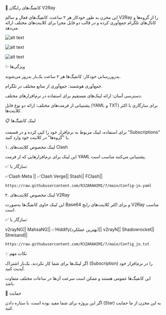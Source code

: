
🚀 کانفیگ‌های رایگان V2Ray

این مخزن به طور خودکار هر ۲ ساعت، کانفیگ‌های فعال و سالم V2Ray را از گروه‌ها و کانال‌های تلگرام جمع‌آوری کرده و در قالب دو فایل مجزا برای کلاینت‌های مختلف ارائه می‌دهد.

![alt text](https://github.com/R3ZARAHIMI/tg-v2ray-configs-every2h/actions/workflows/run-main-py.yml/badge.svg)


![alt text](https://img.shields.io/github/stars/R3ZARAHIMI/tg-v2ray-configs-every2h.svg)


![alt text](https://img.shields.io/github/forks/R3ZARAHIMI/tg-v2ray-configs-every2h.svg)

✨ ویژگی‌ها

به‌روزرسانی خودکار: کانفیگ‌ها هر ۲ ساعت یک‌بار به‌روز می‌شوند.

جمع‌آوری هوشمند: جمع‌آوری از منابع مختلف در تلگرام.

دسترسی آسان: ارائه لینک‌های مستقیم برای استفاده در نرم‌افزارهای مختلف.

پشتیبانی از فرمت‌های مختلف: ارائه دو نوع فایل (YAML و TXT) برای سازگاری با اکثر کلاینت‌ها.

📋 لینک کانفیگ‌ها

برای استفاده، لینک مربوط به نرم‌افزار خود را کپی کرده و در قسمت "Subscriptions" یا "گروه‌ها" در کلاینت خود وارد کنید.

۱. لینک مخصوص کلاینت‌های Clash

این لینک برای نرم‌افزارهایی که از فرمت YAML پشتیبانی می‌کنند مناسب است.

✅ سازگار با:

✅Clash Meta ||
✅Clash Verge||
Stash||
FClash||


```
https://raw.githubusercontent.com/R3ZARAHIMI/7/main/Config-jo.yaml
```

۲. لینک مخصوص کلاینت‌های V2Ray

این لینک حاوی کانفیگ‌ها به‌صورت Base64 و برای اکثر کلاینت‌های رایج V2Ray مناسب است.

✅ سازگار با:

v2rayNG||
MahsaNG||
✅Hiddify(بهترین عملکرد)||
v2rayN||
Shadowrocket||
Streisand||

```
https://raw.githubusercontent.com/R3ZARAHIMI/7/main/Config_jo.txt
```

💡 نکات مهم

اگر لینک‌ها برای شما کار نکردند، یک‌بار اشتراک (Subscription) را در نرم‌افزار خود آپدیت کنید.

این کانفیگ‌ها عمومی هستند و ممکن است سرعت آن‌ها در ساعات مختلف متفاوت باشد.

🙏 حمایت

اگر این پروژه برای شما مفید بوده است، با ستاره دادن (Star) به این مخزن از ما حمایت کنید.

